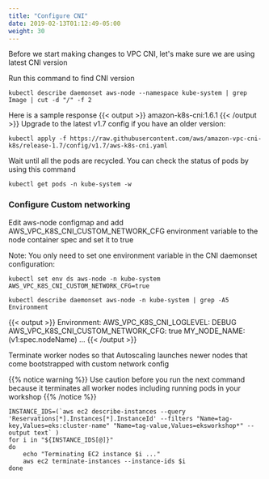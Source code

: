 ```yaml
---
title: "Configure CNI"
date: 2019-02-13T01:12:49-05:00
weight: 30
---
```


Before we start making changes to VPC CNI, let's make sure we are using latest CNI version

Run this command to find CNI version

```
kubectl describe daemonset aws-node --namespace kube-system | grep Image | cut -d "/" -f 2
```
Here is a sample response
{{< output >}}
amazon-k8s-cni:1.6.1
{{< /output >}}
Upgrade to the latest v1.7 config if you have an older version:
```
kubectl apply -f https://raw.githubusercontent.com/aws/amazon-vpc-cni-k8s/release-1.7/config/v1.7/aws-k8s-cni.yaml
```
Wait until all the pods are recycled. You can check the status of pods by using this command
```
kubectl get pods -n kube-system -w
```
### Configure Custom networking

Edit aws-node configmap and add AWS_VPC_K8S_CNI_CUSTOM_NETWORK_CFG environment variable to the node container spec and set it to true

Note: You only need to set one environment variable in the CNI daemonset configuration:
```
kubectl set env ds aws-node -n kube-system AWS_VPC_K8S_CNI_CUSTOM_NETWORK_CFG=true
```
```
kubectl describe daemonset aws-node -n kube-system | grep -A5 Environment
```
{{< output >}}
    Environment:
      AWS_VPC_K8S_CNI_LOGLEVEL:  	  DEBUG
      AWS_VPC_K8S_CNI_CUSTOM_NETWORK_CFG: true
      MY_NODE_NAME:               	  (v1:spec.nodeName)
...
{{< /output >}}

Terminate worker nodes so that Autoscaling launches newer nodes that come bootstrapped with custom network config

{{% notice warning %}}
Use caution before you run the next command because it terminates all worker nodes including running pods in your workshop
{{% /notice %}}

```
INSTANCE_IDS=(`aws ec2 describe-instances --query 'Reservations[*].Instances[*].InstanceId' --filters "Name=tag-key,Values=eks:cluster-name" "Name=tag-value,Values=eksworkshop*" --output text` )
for i in "${INSTANCE_IDS[@]}"
do
	echo "Terminating EC2 instance $i ..."
	aws ec2 terminate-instances --instance-ids $i
done
```
